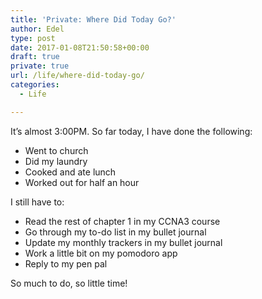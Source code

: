 ```yaml
---
title: 'Private: Where Did Today Go?'
author: Edel
type: post
date: 2017-01-08T21:50:58+00:00
draft: true
private: true
url: /life/where-did-today-go/
categories:
  - Life

---
```

It&#8217;s almost 3:00PM. So far today, I have done the following:

  * Went to church
  * Did my laundry
  * Cooked and ate lunch
  * Worked out for half an hour

I still have to:

  * Read the rest of chapter 1 in my CCNA3 course
  * Go through my to-do list in my bullet journal
  * Update my monthly trackers in my bullet journal
  * Work a little bit on my pomodoro app
  * Reply to my pen pal

So much to do, so little time!